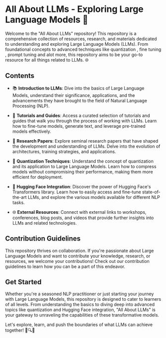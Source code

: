 # All About LLMs - Exploring Large Language Models :book:

Welcome to the "All About LLMs" repository! This repository is a comprehensive collection of resources, research, and materials dedicated to understanding and exploring Large Language Models (LLMs). From foundational concepts to advanced techniques like quantization , fine tuning , prompt tuning and alot more, this repository aims to be your go-to resource for all things related to LLMs. 🌐

## Contents

- 📚 **Introduction to LLMs**: Dive into the basics of Large Language Models, understand their significance, applications, and the advancements they have brought to the field of Natural Language Processing (NLP).

- 📝 **Tutorials and Guides**: Access a curated selection of tutorials and guides that walk you through the process of working with LLMs. Learn how to fine-tune models, generate text, and leverage pre-trained models effectively.

- 🔬 **Research Papers**: Explore seminal research papers that have shaped the development and understanding of LLMs. Delve into the evolution of architectures, training strategies, and applications.

- 🎯 **Quantization Techniques**: Understand the concept of quantization and its application to Large Language Models. Learn how to compress models without compromising their performance, making them more efficient for deployment.

- 🤗 **Hugging Face Integration**: Discover the power of Hugging Face's Transformers library. Learn how to easily access and fine-tune state-of-the-art LLMs, and explore the various models available for different NLP tasks.

- 🌐 **External Resources**: Connect with external links to workshops, conferences, blog posts, and videos that provide further insights into LLMs and related technologies.

## Contribution Guidelines

This repository thrives on collaboration. If you're passionate about Large Language Models and want to contribute your knowledge, research, or resources, we welcome your contributions! Check out our contribution guidelines to learn how you can be a part of this endeavor.

## Get Started

Whether you're a seasoned NLP practitioner or just starting your journey with Large Language Models, this repository is designed to cater to learners of all levels. From understanding the basics to diving deep into advanced topics like quantization and Hugging Face integration, "All About LLMs" is your gateway to unraveling the capabilities of these transformative models.

Let's explore, learn, and push the boundaries of what LLMs can achieve together! 📖🔍🚀

